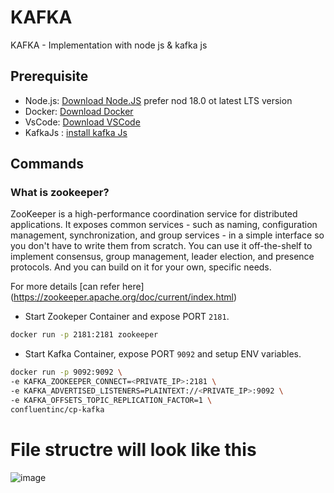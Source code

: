 # KAFKA
KAFKA - Implementation with node js & kafka js

## Prerequisite

  - Node.js: [Download Node.JS](https://nodejs.org/en)  prefer nod 18.0 ot latest LTS version
  - Docker: [Download Docker](https://www.docker.com)
  - VsCode: [Download VSCode](https://code.visualstudio.com)
  - KafkaJs : [install kafka Js](https://kafka.js.org/)

## Commands

### What is zookeeper?

ZooKeeper is a high-performance coordination service for distributed applications. It exposes common services - such as naming, configuration management, synchronization, and group services - in a simple interface so you don't have to write them from scratch. You can use it off-the-shelf to implement consensus, group management, leader election, and presence protocols. And you can build on it for your own, specific needs.

For more details [can refer here] (https://zookeeper.apache.org/doc/current/index.html)

- Start Zookeper Container and expose PORT `2181`.
```bash
docker run -p 2181:2181 zookeeper
```
- Start Kafka Container, expose PORT `9092` and setup ENV variables.
```bash
docker run -p 9092:9092 \
-e KAFKA_ZOOKEEPER_CONNECT=<PRIVATE_IP>:2181 \
-e KAFKA_ADVERTISED_LISTENERS=PLAINTEXT://<PRIVATE_IP>:9092 \
-e KAFKA_OFFSETS_TOPIC_REPLICATION_FACTOR=1 \
confluentinc/cp-kafka
```

# File structre will look like this

![image](https://github.com/TravelXML/KAFKA/assets/8361967/a07c9f9e-69b9-42d6-a2e6-787364608247)
